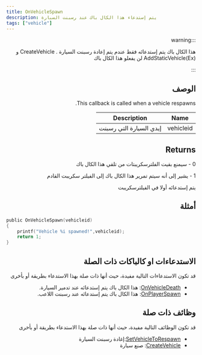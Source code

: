 ```yaml
---
title: OnVehicleSpawn
description: يتم إستدعاء هذا الكال باك عند رسبنت السبارة
tags: ["vehicle"]
---
```


<VersionWarn name='callback' version='SA-MP 0.3.7' />

<div dir="rtl" style={{ textAlign: "right" }}>
    
:::warning

هذا الكال باك يتم إستدعائه فقط عندم يتم إعادة رسبنت السيارة . CreateVehicle و AddStaticVehicle(Ex) لن يفعلو هذا الكال باك

:::

## الوصف

This callback is called when a vehicle respawns.

| Name      | Description                         |
| --------- | ----------------------------------- |
| vehicleid | إيدي السيارة التي رسبنت           |

## Returns

0 - سيمنع بقيت الفلترسكريبتات من تلقي هذا الكال باك

1 - يشير إلى أنه سيتم تمرير هذا الكال باك إلى الفيلتر سكريبت القادم

يتم إستدعائه أولا في الفيلترسكريبت

## أمثلة

</div>

```c
public OnVehicleSpawn(vehicleid)
{
    printf("Vehicle %i spawned!",vehicleid);
    return 1;
}
```

<div dir="rtl" style={{ textAlign: "right" }}>

## الاستدعاءات او كالباكات ذات الصلة

قد تكون الاستدعاءات التالية مفيدة، حيث أنها ذات صلة بهذا الاستدعاء بطريقة أو بأخرى 

- [OnVehicleDeath](OnVehicleDeath): هذا الكال باك يتم إستدعائه عند تدمير السيارة. 
- [OnPlayerSpawn](OnPlayerSpawn): هذا الكال باك يتم إستدعائه عند رسبنت اللاعب. 

## وظائف ذات صلة

قد تكون الوظائف التالية مفيدة، حيث أنها ذات صلة بهذا الاستدعاء بطريقة أو بأخرى 

- [SetVehicleToRespawn](../functions/SetVehicleToRespawn):إغادة رسبنت السيارة
- [CreateVehicle](../functions/CreateVehicle): صنع سيارة

</div>

